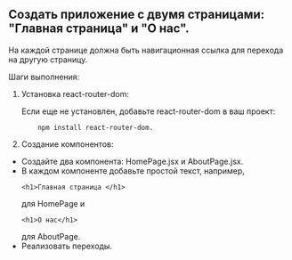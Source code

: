 ## Создать приложение с двумя страницами: "Главная страница" и "О нас".

На каждой странице должна быть навигационная ссылка для перехода на другую страницу.

Шаги выполнения:

1) Установка react-router-dom:

    Если еще не установлен, добавьте react-router-dom в ваш проект: 
    ```
        npm install react-router-dom.
    ```
2) Создание компонентов:
- Создайте два компонента: HomePage.jsx и AboutPage.jsx.
- В каждом компоненте добавьте простой текст, например, 
    ```
    <h1>Главная страница </h1>
    ``` 
    для HomePage и 
    ```
    <h1>О нас</h1> 
    ```
    для AboutPage.
- Реализовать переходы.